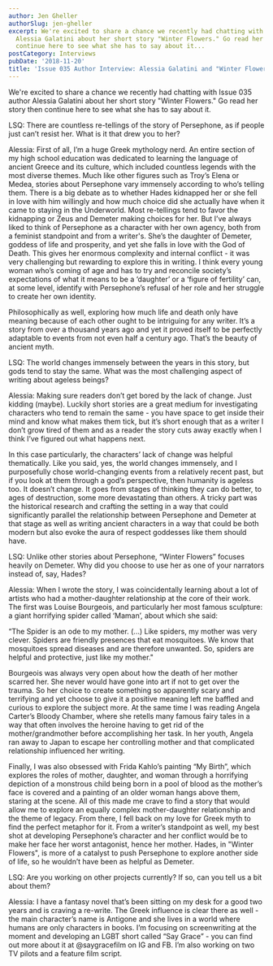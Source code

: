 ```yaml
---
author: Jen Gheller
authorSlug: jen-gheller
excerpt: We're excited to share a chance we recently had chatting with Issue 035 author
  Alessia Galatini about her short story "Winter Flowers." Go read her story then
  continue here to see what she has to say about it...
postCategory: Interviews
pubDate: '2018-11-20'
title: 'Issue 035 Author Interview: Alessia Galatini and "Winter Flowers"'
---
```

We're excited to share a chance we recently had chatting with Issue 035 author Alessia Galatini about her short story "Winter Flowers." Go read her story then continue here to see what she has to say about it.

LSQ: There are countless re-tellings of the story of Persephone, as if people just can’t resist her. What is it that drew you to her?

Alessia: First of all, I’m a huge Greek mythology nerd. An entire section of my high school education was dedicated to learning the language of ancient Greece and its culture, which included countless legends with the most diverse themes. Much like other figures such as Troy’s Elena or Medea, stories about Persephone vary immensely according to who’s telling them. There is a big debate as to whether Hades kidnapped her or she fell in love with him willingly and how much choice did she actually have when it came to staying in the Underworld. Most re-tellings tend to favor the kidnapping or Zeus and Demeter making choices for her. But I’ve always liked to think of Persephone as a character with her own agency, both from a feminist standpoint and from a writer's. She’s the daughter of Demeter, goddess of life and prosperity, and yet she falls in love with the God of Death. This gives her enormous complexity and internal conflict - it was very challenging but rewarding to explore this in writing. I think every young woman who’s coming of age and has to try and reconcile society’s expectations of what it means to be a ‘daughter’ or a ‘figure of fertility’ can, at some level, identify with Persephone’s refusal of her role and her struggle to create her own identity.

Philosophically as well, exploring how much life and death only have meaning because of each other ought to be intriguing for any writer. It’s a story from over a thousand years ago and yet it proved itself to be perfectly adaptable to events from not even half a century ago. That’s the beauty of ancient myth.

LSQ: The world changes immensely between the years in this story, but gods tend to stay the same. What was the most challenging aspect of writing about ageless beings?

Alessia: Making sure readers don’t get bored by the lack of change. Just kidding (maybe). Luckily short stories are a great medium for investigating characters who tend to remain the same - you have space to get inside their mind and know what makes them tick, but it’s short enough that as a writer I don’t grow tired of them and as a reader the story cuts away exactly when I think I’ve figured out what happens next.

In this case particularly, the characters’ lack of change was helpful thematically. Like you said, yes, the world changes immensely, and I purposefully chose world-changing events from a relatively recent past, but if you look at them through a god’s perspective, then humanity is ageless too. It doesn’t change. It goes from stages of thinking they can do better, to ages of destruction, some more devastating than others. A tricky part was the historical research and crafting the setting in a way that could significantly parallel the relationship between Persephone and Demeter at that stage as well as writing ancient characters in a way that could be both modern but also evoke the aura of respect goddesses like them should have.

LSQ: Unlike other stories about Persephone, “Winter Flowers” focuses heavily on Demeter. Why did you choose to use her as one of your narrators instead of, say, Hades?

Alessia: When I wrote the story, I was coincidentally learning about a lot of artists who had a mother-daughter relationship at the core of their work. The first was Louise Bourgeois, and particularly her most famous sculpture: a giant horrifying spider called ‘Maman’, about which she said:

“The Spider is an ode to my mother. (...) Like spiders, my mother was very clever. Spiders are friendly presences that eat mosquitoes. We know that mosquitoes spread diseases and are therefore unwanted. So, spiders are helpful and protective, just like my mother."

Bourgeois was always very open about how the death of her mother scarred her. She never would have gone into art if not to get over the trauma. So her choice to create something so apparently scary and terrifying and yet choose to give it a positive meaning left me baffled and curious to explore the subject more. At the same time I was reading Angela Carter’s Bloody Chamber, where she retells many famous fairy tales in a way that often involves the heroine having to get rid of the mother/grandmother before accomplishing her task. In her youth, Angela ran away to Japan to escape her controlling mother and that complicated relationship influenced her writing.

Finally, I was also obsessed with Frida Kahlo’s painting “My Birth”, which explores the roles of mother, daughter, and woman through a horrifying depiction of a monstrous child being born in a pool of blood as the mother’s face is covered and a painting of an older woman hangs above them, staring at the scene. All of this made me crave to find a story that would allow me to explore an equally complex mother-daughter relationship and the theme of legacy. From there, I fell back on my love for Greek myth to find the perfect metaphor for it. From a writer’s standpoint as well, my best shot at developing Persephone’s character and her conflict would be to make her face her worst antagonist, hence her mother. Hades, in "Winter Flowers", is more of a catalyst to push Persephone to explore another side of life, so he wouldn’t have been as helpful as Demeter.

LSQ: Are you working on other projects currently? If so, can you tell us a bit about them?

Alessia: I have a fantasy novel that’s been sitting on my desk for a good two years and is craving a re-write. The Greek influence is clear there as well - the main character’s name is Antigone and she lives in a world where humans are only characters in books. I’m focusing on screenwriting at the moment and developing an LGBT short called “Say Grace” - you can find out more about it at @saygracefilm on IG and FB. I’m also working on two TV pilots and a feature film script.